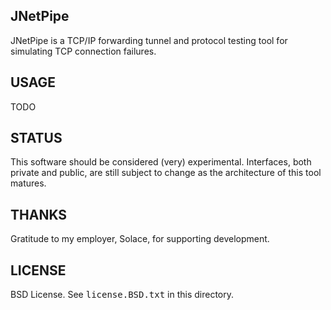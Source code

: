 ## JNetPipe
JNetPipe is a TCP/IP forwarding tunnel and protocol testing tool for 
simulating TCP connection failures.

## USAGE
TODO

## STATUS
This software should be considered (very) experimental. Interfaces, both
private and public, are still subject to change as the architecture of this
tool matures.

## THANKS
Gratitude to my employer, Solace, for supporting development.

## LICENSE
BSD License. See <tt>license.BSD.txt</tt> in this directory.

